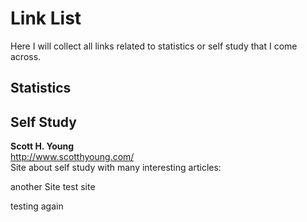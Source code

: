# Link List

Here I will collect all links related to statistics or self study that I come
across.
## Statistics




## Self Study

__Scott H. Young__  
http://www.scotthyoung.com/  
Site about self study with many interesting articles:

another Site
test site


testing again
